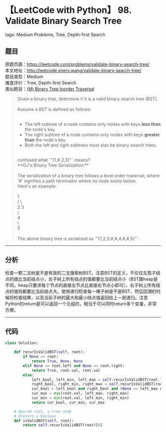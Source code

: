 # 【LeetCode with Python】 98. Validate Binary Search Tree
tags: Medium Problems, Tree, Depth-first Search

## 题目
原题页面：<https://leetcode.com/problems/validate-binary-search-tree/><br/>
本文地址：<http://leetcode.xnerv.wang/validate-binary-search-tree/><br/>
题目类型：Medium<br/>
难度评价：Tree, Depth-first Search<br/>
类似题目：[(M) Binary Tree Inorder Traversal](/binary-tree-inorder-traversal/)<br/>

> Given a binary tree, determine if it is a valid binary search tree (BST).<br/>
><br/>
> Assume a BST is defined as follows:<br/>
><br/>
> * The left subtree of a node contains only nodes with keys **less than** the node's key.<br/>
> * The right subtree of a node contains only nodes with keys **greater than** the node's key.<br/>
> * Both the left and right subtrees must also be binary search trees.<br/>
><br/>
> confused what `"{1,#,2,3}"` means?
><br/>
> **OJ's Binary Tree Serialization:**<br/>
><br/>
> The serialization of a binary tree follows a level order traversal, where '#' signifies a path terminator where no node exists below.
><br/>
> Here's an example:<br/>
><br/>
>        1<br/>
>       / \<br/>
>      2   3<br/>
>         /<br/>
>        4<br/>
>         \<br/>
>          5<br/>
><br/>
> The above binary tree is serialized as `"{1,2,3,#,#,4,#,#,5}"`.

<!-- more -->

---
## 分析
检查一颗二叉树是不是有效的二叉搜索树BST。注意BST的定义，不仅仅左孩子结点的值比当前结点小，左子树上所有结点的值都要比当前结点小（BST跟heap是不同，heap只要求每个节点的直接左节点比直接右节点小即可）。右子树上所有结点的值则都要比当前结点大。使用递归检查每一棵子树是不是BST，然后回溯的时候将检查结果，以及当前子树的最大和最小结点值返回给上一层递归。注意Python的return是可以返回一个元组的，相当于可以同时return多个变量，非常方便。<br/>

---
## 代码
``` python
class Solution:

    def recurIsValidBST(self, root):
        if None == root:
            return True, None, None
        elif None == root.left and None == root.right:
            return True, root.val, root.val
        else:
            left_bool, left_min, left_max = self.recurIsValidBST(root.left)
            right_bool, right_min, right_max = self.recurIsValidBST(root.right)
            cur_bool = left_bool and right_bool and (None == left_max or root.val > left_max) and (None == right_min or root.val < right_min)
            cur_max = max(root.val, left_max, right_max)
            cur_min = min(root.val, left_min, right_min)
            return cur_bool, cur_min, cur_max

    # @param root, a tree node
    # @return a boolean
    def isValidBST(self, root):
        return self.recurIsValidBST(root)[0]
```
